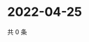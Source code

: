# 2022-04-25

共 0 条

<!-- BEGIN WEIBO -->
<!-- 最后更新时间 Mon Apr 25 2022 07:01:08 GMT+0800 (China Standard Time) -->

<!-- END WEIBO -->
